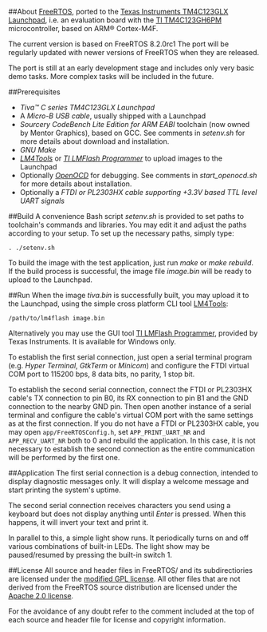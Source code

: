 ##About
[FreeRTOS](http://www.freertos.org/), ported to the
[Texas Instruments TM4C123GLX Launchpad](http://www.ti.com/tool/ek-tm4c123gxl), 
i.e. an evaluation board with the 
[TI TM4C123GH6PM](http://www.ti.com/lit/ds/symlink/tm4c123gh6pm.pdf)
microcontroller, based on ARM&#xae; Cortex-M4F.

The current version is based on FreeRTOS 8.2.0rc1 The port will be regularly
updated with newer versions of FreeRTOS when they are released.

The port is still at an early development stage and includes only very basic
demo tasks. More complex tasks will be included in the future.


##Prerequisites
* _Tiva&#x2122; C series TM4C123GLX Launchpad_
* A _Micro-B USB cable_, usually shipped with a Launchpad
* _Sourcery CodeBench Lite Edition for ARM EABI_ toolchain (now owned by Mentor Graphics),
based on GCC. See comments in _setenv.sh_ for more details about download and installation.
* _GNU Make_
* _[LM4Tools](https://github.com/utzig/lm4tools)_ or 
_[TI LMFlash Programmer](http://www.ti.com/tool/lmflashprogrammer)_ 
to upload images to the Launchpad
* Optionally _[OpenOCD](http://openocd.sourceforge.net/)_ for debugging.
See comments in _start\_openocd.sh_ for more details about installation.
* Optionally a _FTDI or PL2303HX cable supporting +3.3V based TTL level UART signals_

##Build
A convenience Bash script _setenv.sh_ is provided to set paths to toolchain's commands
and libraries. You may edit it and adjust the paths according to your setup. To set up
the necessary paths, simply type:

`. ./setenv.sh`

To build the image with the test application, just run _make_ or _make rebuild_.
If the build process is successful, the image file _image.bin_ will be ready to
upload to the Launchpad.

##Run
When the image _tiva.bin_ is successfully built, you may upload it to
the Launchpad, using the simple cross platform CLI tool 
[LM4Tools](https://github.com/utzig/lm4tools):

`/path/to/lm4flash image.bin`

Alternatively you may use the GUI tool 
[TI LMFlash Programmer](http://www.ti.com/tool/lmflashprogrammer), provided
by Texas Instruments. It is available for Windows only.

To establish the first serial connection, just open a serial terminal program 
(e.g. _Hyper Terminal_, _GtkTerm_ or _Minicom_)
and configure the FTDI virtual COM port to 115200 bps, 8 data bits, no parity,
1 stop bit. 

To establish the second serial connection, connect the FTDI or PL2303HX cable's
TX connection to pin B0, its RX connection to pin B1 and the GND connection to
the nearby GND pin. Then open another instance of a serial terminal and configure
the cable's virtual COM port with the same settings as at the first connection. 
If you do not have a FTDI or PL2303HX cable, you may open `app/FreeRTOSConfig.h`,
set `APP_PRINT_UART_NR` and `APP_RECV_UART_NR` both to 0 and rebuild the application.
In this case, it is not necessary to establish the second connection
as the entire communication will be performed by the first one.

##Application
The first serial connection is a debug connection, intended to
display diagnostic messages only. It will display a welcome message and
start printing the system's uptime.

The second serial connection receives characters you send using a keyboard but
does not display anything until _Enter_ is pressed. When this happens, it 
will invert your text and print it.

In parallel to this, a simple light show runs. It periodically turns on and off
various combinations of built-in LEDs. The light show may be paused/resumed by
pressing the built-in switch 1.

##License
All source and header files in FreeRTOS/ and its subdirectiories are licensed under
the [modified GPL license](http://www.freertos.org/license.txt).
All other files that are not derived from the FreeRTOS source distribution are licensed
under the [Apache 2.0 license](http://www.apache.org/licenses/LICENSE-2.0).

For the avoidance of any doubt refer to the comment included at the top of each source and
header file for license and copyright information.
